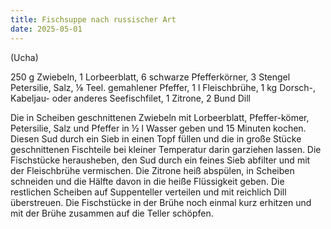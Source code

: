 ```yaml
---
title: Fischsuppe nach russischer Art
date: 2025-05-01
---
```


(Ucha)

250 g Zwiebeln, 1 Lorbeerblatt, 6 schwarze Pfefferkörner, 3 Stengel Petersilie, Salz, ⅛ Teel. gemahlener Pfeffer, 1 l Fleischbrühe, 1 kg Dorsch-, Kabeljau- oder anderes Seefischfilet, 1 Zitrone, 2 Bund Dill

Die in Scheiben geschnittenen Zwiebeln mit Lorbeerblatt, Pfeffer-kömer, Petersilie, Salz und Pfeffer in ½ l Wasser geben und 15 Minuten kochen. Diesen Sud durch ein Sieb in einen Topf füllen und die in große Stücke geschnittenen Fischteile bei kleiner Temperatur darin garziehen lassen.
Die Fischstücke herausheben, den Sud durch ein feines Sieb abfilter und mit der Fleischbrühe vermischen. Die Zitrone heiß abspülen, in Scheiben schneiden und die Hälfte davon in die heiße Flüssigkeit geben. Die restlichen Scheiben auf Suppenteller verteilen und mit reichlich Dill überstreuen. Die Fischstücke in der Brühe noch einmal kurz erhitzen und mit der Brühe zusammen auf die Teller schöpfen.
